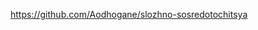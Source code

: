 https://github.com/Aodhogane/slozhno-sosredotochitsya

<!--
Работу выполнит: Илья Васюьта

В данной работе мы писали сайт с нуля с адаптивом для разных размеров экранов.

Сайт был проверен на двух сатах: Яндекс и Chrome

На Chrome были отклонения пикселях, но они не значительные. Сайт работает коректно и не замедляется. Сама визуализация не пострадала. На всех видах размеров, которые были даны в макете, на Chrome работает коректно, но на самом маленьком размере есть оклонения в пикселях, но они не мешают работоспособности сайта и его визуализации. 

Все стили и весь index были полностью проверены через "https://webformatter.com/", для выравнивания кода. Tab size: 2.

-->
